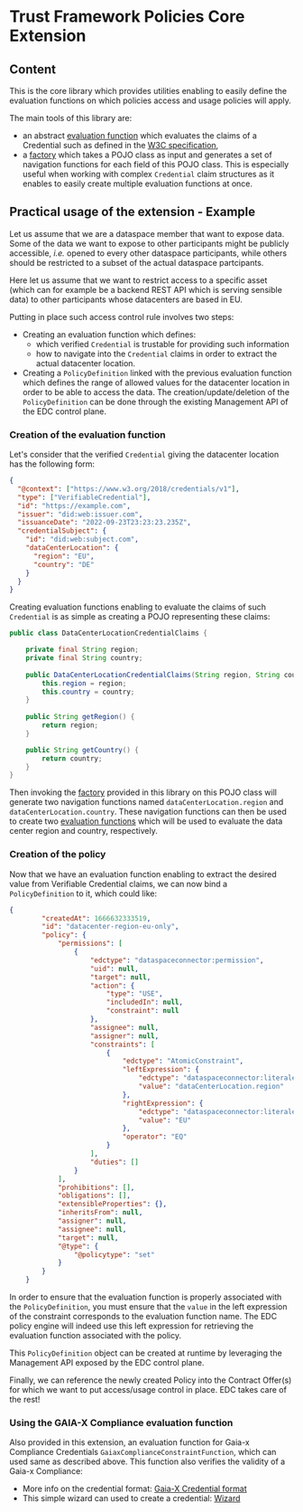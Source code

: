 # Trust Framework Policies Core Extension

## Content 
This is the core library which provides utilities enabling to easily define the evaluation functions on which policies 
access and usage policies will apply. 

The main tools of this library are:
 - an abstract [evaluation function](src/main/java/org/eclipse/edc/trustframework/policy/core/CredentialClaimsEvaluationFunction.java) 
which evaluates the claims of a Credential such as defined in the [W3C specification](https://www.w3.org/TR/vc-data-model/#credentials),
 - a [factory](src/main/java/org/eclipse/edc/trustframework/policy/core/CredentialClaimsEvaluationFunctionFactory.java) which takes a POJO
class as input and generates a set of navigation functions for each field of this POJO class. This is especially useful when working with complex `Credential` claim structures
as it enables to easily create multiple evaluation functions at once.

## Practical usage of the extension - Example

Let us assume that we are a dataspace member that want to expose data. Some of the data we want to expose to other participants 
might be publicly accessible, _i.e._ opened to every other dataspace participants, while others should be restricted to a subset of the actual dataspace partcipants. 

Here let us assume that we want to restrict access to a specific asset (which can for example be a backend REST API which is serving sensible data) 
to other participants whose datacenters are based in EU. 

Putting in place such access control rule involves two steps:
- Creating an evaluation function which defines:
  - which verified `Credential` is trustable for providing such information
  - how to navigate into the `Credential` claims in order to extract the actual datacenter location. 
- Creating a `PolicyDefinition` linked with the previous evaluation function which defines the range of allowed values for 
the datacenter location in order to be able to access the data. The creation/update/deletion of the `PolicyDefinition` can be done 
through the existing Management API of the EDC control plane.


### Creation of the evaluation function

Let's consider that the verified `Credential` giving the datacenter location has the following form: 

```json
{
  "@context": ["https://www.w3.org/2018/credentials/v1"],
  "type": ["VerifiableCredential"],
  "id": "https://example.com",
  "issuer": "did:web:issuer.com",
  "issuanceDate": "2022-09-23T23:23:23.235Z",
  "credentialSubject": {
    "id": "did:web:subject.com",
    "dataCenterLocation": {
      "region": "EU",
      "country": "DE"
    }
  }
}
```

Creating evaluation functions enabling to evaluate the claims of such `Credential` is as simple as creating a POJO representing these claims:

```java
public class DataCenterLocationCredentialClaims {

    private final String region;
    private final String country;
    
    public DataCenterLocationCredentialClaims(String region, String country) {
        this.region = region;
        this.country = country;
    }
    
    public String getRegion() {
        return region;
    }

    public String getCountry() {
        return country;
    }
}
```

Then invoking the [factory](src/main/java/org/eclipse/edc/trustframework/policy/core/CredentialClaimsEvaluationFunctionFactory.java) provided
in this library on this POJO class will generate two navigation functions named `dataCenterLocation.region` and `dataCenterLocation.country`.
These navigation functions can then be used to create two [evaluation functions](src/main/java/org/eclipse/edc/trustframework/policy/core/CredentialClaimsEvaluationFunction.java)
which will be used to evaluate the data center region and country, respectively.

### Creation of the policy

Now that we have an evaluation function enabling to extract the desired value from Verifiable Credential claims, we can now bind a `PolicyDefinition`
to it, which could like:

```json
{
        "createdAt": 1666632333519,
        "id": "datacenter-region-eu-only",
        "policy": {
            "permissions": [
                {
                    "edctype": "dataspaceconnector:permission",
                    "uid": null,
                    "target": null,
                    "action": {
                        "type": "USE",
                        "includedIn": null,
                        "constraint": null
                    },
                    "assignee": null,
                    "assigner": null,
                    "constraints": [
                        {
                            "edctype": "AtomicConstraint",
                            "leftExpression": {
                                "edctype": "dataspaceconnector:literalexpression",
                                "value": "dataCenterLocation.region"
                            },
                            "rightExpression": {
                                "edctype": "dataspaceconnector:literalexpression",
                                "value": "EU"
                            },
                            "operator": "EQ"
                        }
                    ],
                    "duties": []
                }
            ],
            "prohibitions": [],
            "obligations": [],
            "extensibleProperties": {},
            "inheritsFrom": null,
            "assigner": null,
            "assignee": null,
            "target": null,
            "@type": {
                "@policytype": "set"
            }
        }
    }
```

In order to ensure that the evaluation function is properly associated with the `PolicyDefinition`, you must ensure that the 
`value` in the left expression of the constraint corresponds to the evaluation function name.
The EDC policy engine will indeed use this left expression for retrieving the evaluation function associated with the policy.

This `PolicyDefinition` object can be created at runtime by leveraging the Management API exposed by the EDC control plane.

Finally, we can reference the newly created Policy into the Contract Offer(s) for which we want to put access/usage control in place. 
EDC takes care of the rest!

### Using the GAIA-X Compliance evaluation function

Also provided in this extension, an evaluation function for Gaia-x Compliance Credentials `GaiaxComplianceConstraintFunction`, which can used same as described above.
This function also verifies the validity of a Gaia-x Compliance: 
- More info on the credential format: [Gaia-X Credential format](https://gaia-x.gitlab.io/technical-committee/federation-services/icam/credential_format/#gaia-x-compliance-inputoutput)
- This simple wizard can used to create a credential: [Wizard](https://wizard.lab.gaia-x.eu/)
